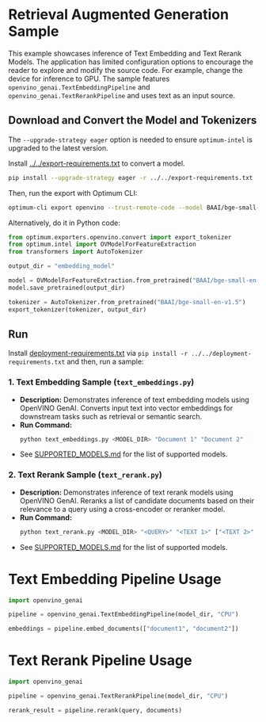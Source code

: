 # Retrieval Augmented Generation Sample

This example showcases inference of Text Embedding and Text Rerank Models. The application has limited configuration options to encourage the reader to explore and modify the source code. For example, change the device for inference to GPU. The sample features `openvino_genai.TextEmbeddingPipeline` and `openvino_genai.TextRerankPipeline` and uses text as an input source.

## Download and Convert the Model and Tokenizers

The `--upgrade-strategy eager` option is needed to ensure `optimum-intel` is upgraded to the latest version.

Install [../../export-requirements.txt](../../export-requirements.txt) to convert a model.

```sh
pip install --upgrade-strategy eager -r ../../export-requirements.txt
```

Then, run the export with Optimum CLI:

```sh
optimum-cli export openvino --trust-remote-code --model BAAI/bge-small-en-v1.5 BAAI/bge-small-en-v1.5
```

Alternatively, do it in Python code:

```python
from optimum.exporters.openvino.convert import export_tokenizer
from optimum.intel import OVModelForFeatureExtraction
from transformers import AutoTokenizer

output_dir = "embedding_model"

model = OVModelForFeatureExtraction.from_pretrained("BAAI/bge-small-en-v1.5", export=True, trust_remote_code=True)
model.save_pretrained(output_dir)

tokenizer = AutoTokenizer.from_pretrained("BAAI/bge-small-en-v1.5")
export_tokenizer(tokenizer, output_dir)
```

## Run

Install [deployment-requirements.txt](../../deployment-requirements.txt) via `pip install -r ../../deployment-requirements.txt` and then, run a sample:

### 1. Text Embedding Sample (`text_embeddings.py`)
- **Description:**
  Demonstrates inference of text embedding models using OpenVINO GenAI. Converts input text into vector embeddings for downstream tasks such as retrieval or semantic search.
- **Run Command:**
  ```sh
  python text_embeddings.py <MODEL_DIR> "Document 1" "Document 2"
  ```
- See [SUPPORTED_MODELS.md](../../../SUPPORTED_MODELS.md#text-embeddings-models) for the list of supported models.

### 2. Text Rerank Sample (`text_rerank.py`)
- **Description:**
  Demonstrates inference of text rerank models using OpenVINO GenAI. Reranks a list of candidate documents based on their relevance to a query using a cross-encoder or reranker model.
- **Run Command:**
  ```sh
  python text_rerank.py <MODEL_DIR> "<QUERY>" "<TEXT 1>" ["<TEXT 2>" ...]
  ```
- See [SUPPORTED_MODELS.md](../../../SUPPORTED_MODELS.md#text-rerank-models) for the list of supported models.

# Text Embedding Pipeline Usage

```python
import openvino_genai

pipeline = openvino_genai.TextEmbeddingPipeline(model_dir, "CPU")

embeddings = pipeline.embed_documents(["document1", "document2"])
```

# Text Rerank Pipeline Usage

```python
import openvino_genai

pipeline = openvino_genai.TextRerankPipeline(model_dir, "CPU")

rerank_result = pipeline.rerank(query, documents)
```
